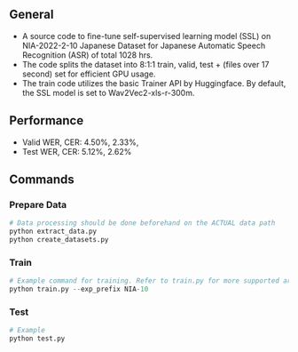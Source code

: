 ## General
- A source code to fine-tune self-supervised learning model (SSL) on NIA-2022-2-10 Japanese Dataset for Japanese Automatic Speech Recognition (ASR) of total 1028 hrs.
- The code splits the dataset into 8:1:1 train, valid, test + (files over 17 second) set for efficient GPU usage.
- The train code utilizes the basic Trainer API by Huggingface. By default, the SSL model is set to Wav2Vec2-xls-r-300m.

## Performance
- Valid WER, CER: 4.50%, 2.33%,
- Test WER, CER: 5.12%, 2.62%

## Commands
### Prepare Data
```python
# Data processing should be done beforehand on the ACTUAL data path
python extract_data.py
python create_datasets.py
```
### Train
```python
# Example command for training. Refer to train.py for more supported arguments
python train.py --exp_prefix NIA-10
```
### Test
```python
# Example
python test.py
```
